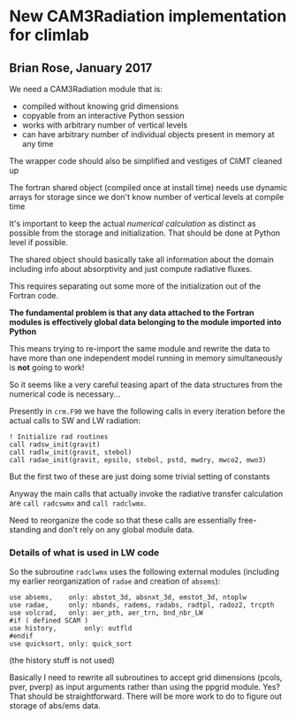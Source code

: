 # New CAM3Radiation implementation for climlab

## Brian Rose, January 2017

We need a CAM3Radiation module that is:

- compiled without knowing grid dimensions
- copyable from an interactive Python session
- works with arbitrary number of vertical levels
- can have arbitrary number of individual objects present in memory at any time

The wrapper code should also be simplified and vestiges of CliMT cleaned up

The fortran shared object (compiled once at install time) needs use dynamic
arrays for storage since we don't know number of vertical levels at compile time

It's important to keep the actual *numerical calculation* as distinct as possible
from the storage and initialization. That should be done at Python level if possible.

The shared object should basically take all information about the domain
including info about absorptivity
and just compute radiative fluxes.

This requires separating out some more of the initialization out of the Fortran code.

**The fundamental problem is that any data attached to the Fortran modules
is effectively global data belonging to the module imported into Python**

This means trying to re-import the same module and rewrite the data to have
more than one independent model running in memory simultaneously is **not**
going to work!

So it seems like a very careful teasing apart of the data structures
from the numerical code is necessary...

Presently in `crm.F90` we have the following calls in every iteration
before the actual calls to SW and LW radiation:

```
! Initialize rad routines
call radsw_init(gravit)
call radlw_init(gravit, stebol)
call radae_init(gravit, epsilo, stebol, pstd, mwdry, mwco2, mwo3)
```

But the first two of these are just doing some trivial setting of constants

Anyway the main calls that actually invoke the radiative transfer calculation are
`call radcswmx` and `call radclwmx`.

Need to reorganize the code so that these calls are essentially free-standing
and don't rely on any global module data.

### Details of what is used in LW code

So the subroutine `radclwmx` uses the following external modules
(including my earlier reorganization of `radae` and creation of `absems`):
```
use absems,    only: abstot_3d, absnxt_3d, emstot_3d, ntoplw
use radae,     only: nbands, radems, radabs, radtpl, radoz2, trcpth
use volcrad,   only: aer_pth, aer_trn, bnd_nbr_LW
#if ( defined SCAM )
use history,       only: outfld
#endif
use quicksort, only: quick_sort
```
(the history stuff is not used)

Basically I need to rewrite all subroutines to accept grid dimensions (pcols, pver, pverp)
as input arguments rather than using the ppgrid module. Yes? That should be straightforward.
There will be more work to do to figure out storage of abs/ems data.
